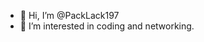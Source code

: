 - 👋 Hi, I’m @PackLack197
- 👀 I’m interested in coding and networking.

<!---
PackLack197/PackLack197 is a ✨ special ✨ repository because its `README.md` (this file) appears on your GitHub profile.
You can click the Preview link to take a look at your changes.
--->
